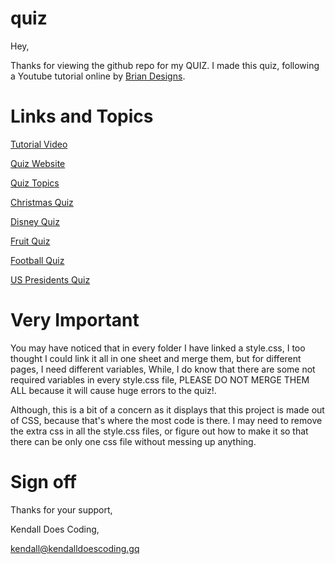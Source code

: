 # quiz

Hey,

Thanks for viewing the github repo for my QUIZ.
I made this quiz, following a Youtube tutorial online by [Brian Designs](https://www.youtube.com/channel/UCsKsymTY_4BYR-wytLjex7A).

# Links and Topics

[Tutorial Video](https://www.youtube.com/watch?v=f4fB9Xg2JEY)

[Quiz Website](https://kendalldoescoding.gq/quiz)

[Quiz Topics](https://quiz.kendalldoescoding.gq/topics)

[Christmas Quiz](https://kendalldoescoding.gq/christmasquiz)

[Disney Quiz](https://quiz.kendalldoescoding.gq/disney)

[Fruit Quiz](https://quiz.kendalldoescoding.gq/fruit)

[Football Quiz](https://quiz.kendalldoescoding.gq/football)

[US Presidents Quiz](https://quiz.kendalldoescoding.gq/presidents)

# Very Important
You may have noticed that in every folder I have linked a style.css, I too thought I could link it all in one sheet and merge them, but for different pages, I need different variables, While, I do know that there are some not required variables in every style.css file, PLEASE DO NOT MERGE THEM ALL because it will cause huge errors to the quiz!.

Although, this is a bit of a concern as it displays that this project is made out of CSS, because that's where the most code is there. I may need to remove the extra css in all the style.css files, or figure out how to make it so that there can be only one css file without messing up anything. 

# Sign off

Thanks for your support,

Kendall Does Coding,

kendall@kendalldoescoding.gq
